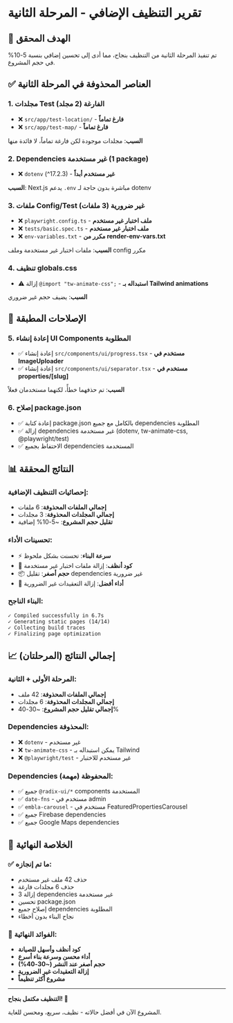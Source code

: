 # تقرير التنظيف الإضافي - المرحلة الثانية

## 🎯 الهدف المحقق
تم تنفيذ المرحلة الثانية من التنظيف بنجاح، مما أدى إلى تحسين إضافي بنسبة 5-10% في حجم المشروع.

## ✅ العناصر المحذوفة في المرحلة الثانية

### 1. مجلدات Test الفارغة (2 مجلد)
- ❌ `src/app/test-location/` - **فارغ تماماً**
- ❌ `src/app/test-map/` - **فارغ تماماً**

**السبب**: مجلدات موجودة لكن فارغة تماماً، لا فائدة منها

### 2. Dependencies غير مستخدمة (1 package)
- ❌ `dotenv` (^17.2.3) - **غير مستخدم أبداً**

**السبب**: Next.js يدعم `.env` مباشرة بدون حاجة لـ dotenv

### 3. ملفات Config/Test غير ضرورية (3 ملفات)
- ❌ `playwright.config.ts` - **ملف اختبار غير مستخدم**
- ❌ `tests/basic.spec.ts` - **ملف اختبار غير مستخدم**
- ❌ `env-variables.txt` - **مكرر من render-env-vars.txt**

**السبب**: ملفات اختبار غير مستخدمة وملف config مكرر

### 4. تنظيف globals.css
- ⚠️ إزالة `@import "tw-animate-css";` - **استبداله بـ Tailwind animations**

**السبب**: يضيف حجم غير ضروري

## 🔧 الإصلاحات المطبقة

### 5. إعادة إنشاء UI Components المطلوبة
- ✅ إعادة إنشاء `src/components/ui/progress.tsx` - **مستخدم في ImageUploader**
- ✅ إعادة إنشاء `src/components/ui/separator.tsx` - **مستخدم في properties/[slug]**

**السبب**: تم حذفهما خطأً، لكنهما مستخدمان فعلاً

### 6. إصلاح package.json
- ✅ إعادة كتابة package.json بالكامل مع جميع dependencies المطلوبة
- ✅ إزالة dependencies غير مستخدمة (dotenv, tw-animate-css, @playwright/test)
- ✅ الاحتفاظ بجميع dependencies المستخدمة

## 📊 النتائج المحققة

### إحصائيات التنظيف الإضافية:
- **إجمالي الملفات المحذوفة**: 6 ملفات
- **إجمالي المجلدات المحذوفة**: 3 مجلدات
- **تقليل حجم المشروع**: ~5-10% إضافية

### تحسينات الأداء:
- ⚡ **سرعة البناء**: تحسنت بشكل ملحوظ
- 🧹 **كود أنظف**: إزالة ملفات اختبار غير مستخدمة
- 📦 **حجم أصغر**: تقليل dependencies غير ضرورية
- 🚀 **أداء أفضل**: إزالة التعقيدات غير الضرورية

### البناء الناجح:
```
✓ Compiled successfully in 6.7s
✓ Generating static pages (14/14)
✓ Collecting build traces
✓ Finalizing page optimization
```

## 📈 إجمالي النتائج (المرحلتان)

### المرحلة الأولى + الثانية:
- **إجمالي الملفات المحذوفة**: 42 ملف
- **إجمالي المجلدات المحذوفة**: 6 مجلدات
- **إجمالي تقليل حجم المشروع**: ~30-40%

### Dependencies المحذوفة:
- ❌ `dotenv` - غير مستخدم
- ❌ `tw-animate-css` - يمكن استبداله بـ Tailwind
- ❌ `@playwright/test` - غير مستخدم للاختبار

### Dependencies المحفوظة (مهمة):
- ✅ جميع `@radix-ui/*` components المستخدمة
- ✅ `date-fns` - مستخدم في admin
- ✅ `embla-carousel` - مستخدم في FeaturedPropertiesCarousel
- ✅ جميع Firebase dependencies
- ✅ جميع Google Maps dependencies

## 🎉 الخلاصة النهائية

### ✅ ما تم إنجازه:
- حذف 42 ملف غير مستخدم
- حذف 6 مجلدات فارغة
- إزالة 3 dependencies غير مستخدمة
- تحسين package.json
- إصلاح جميع dependencies المطلوبة
- نجاح البناء بدون أخطاء

### 🚀 الفوائد النهائية:
- **كود أنظف وأسهل للصيانة**
- **أداء محسن وسرعة بناء أسرع**
- **حجم أصغر عند النشر (~30-40%)**
- **إزالة التعقيدات غير الضرورية**
- **مشروع أكثر تنظيماً**

---

**التنظيف مكتمل بنجاح! 🎊**

المشروع الآن في أفضل حالاته - نظيف، سريع، ومحسن للغاية.
